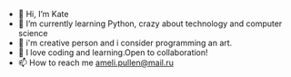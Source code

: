 - 👋 Hi, I’m Kate
- 🌱 I’m currently learning Python, crazy about technology and computer science
- 💞️ i'm creative person and i consider programming an art.
- 💞️ I love coding and learning.Open to collaboration!
- 📫 How to reach me ameli.pullen@mail.ru


